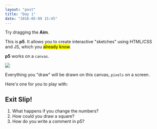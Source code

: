 ```yaml
---
layout: "post"
title: "Day 1"
date: "2016-05-09 15:45"
---
```


Try dragging the **Aim**.

<script type="text/p5" data-autoplay data-preview-width="700">
var aim = "Aim: How can we begin learning a new programming language?";
var do_now = "Do Now: How many programming langauges have you learned? Which is your favorite, and why?"

function setup() {
	createCanvas(windowWidth, windowHeight);

}

function draw() {
	background('white');
	textSize(30);
	textFont("Proxima Nova");
	textStyle('bold');
	fill(`#FF4296`);
	if (mouseIsPressed) {
		text(aim, mouseX, mouseY, windowWidth);
		var do_now = "Uh oh...where'd the Do Now go?"
		textAlign('center')

	} else {
		text(aim, 10, 100, windowWidth);
		var do_now = "Do Now: How many programming languages have you learned? Which is your favorite, and why?"
	}
	textSize(18)
	textStyle('bold')
	fill('#424242')
	text(do_now, 10, 600, windowWidth, windowHeight)
}



function windowResized() {
	resizeCanvas(windowWidth, windowHeight);
}
</script>

This is **p5**. It allows you to create interactive "sketches" using HTML/CSS and JS, which you <mark>already know</mark>.

**p5** works on a `canvas`.

![](http://storage.googleapis.com/wzukusers/user-13385976/images/55bd59e37d7aaQu1bsn7/easel_400.png)

Everything you "draw" will be drawn on this canvas, `pixels` on a screen.

Here's one for you to play with:

<script type="text/p5" data-autoplay data-preview-width="400">
function setup() {
  createCanvas(200,200);
}

function draw() {
  rect(50,50,80,50);
}

// What's this!?
</script>


## Exit Slip!

1. What happens if you change the numbers?
2. How could you draw a square?
3. How do you write a comment in p5?
